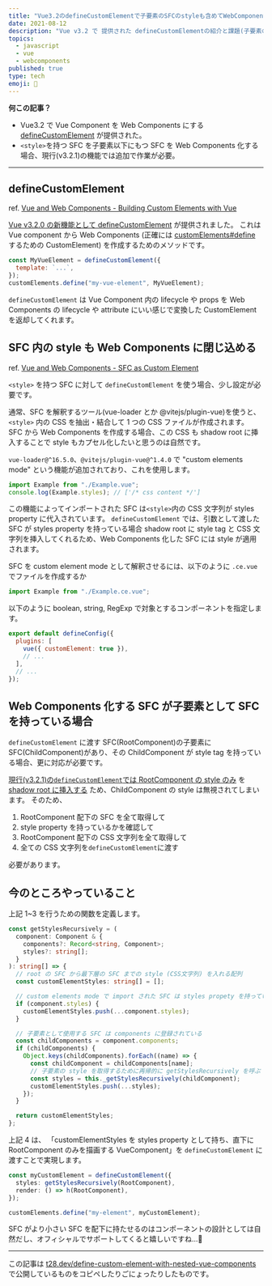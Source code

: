 ```yaml
---
title: "Vue3.2のdefineCustomElementで子要素のSFCのstyleも含めてWebComponents化する"
date: 2021-08-12
description: "Vue v3.2 で 提供された defineCustomElementの紹介と課題(子要素のSFCのstyleが適用されない)に対する私の解決策を紹介します。"
topics:
  - javascript
  - vue
  - webcomponents
published: true
type: tech
emoji: 👶
---
```


**何この記事？**

- Vue3.2 で Vue Component を Web Components にする [defineCustomElement](https://v3.ja.vuejs.org/api/global-api.html#definecustomelement) が提供された。
- `<style>`を持つ SFC を子要素以下にもつ SFC を Web Components 化する場合、現行(v3.2.1)の機能では追加で作業が必要。

---

## defineCustomElement

ref. [Vue and Web Components - Building Custom Elements with Vue](https://v3.vuejs.org/guide/web-components.html#building-custom-elements-with-vue)

[Vue v3.2.0 の新機能として defineCustomElement](https://github.com/vuejs/vue-next/blob/master/CHANGELOG.md#custom-elements) が提供されました。
これは Vue component から Web Components (正確には [customElements#define](https://developer.mozilla.org/ja/docs/Web/API/CustomElementRegistry/define) するための CustomElement) を作成するためのメソッドです。

```js
const MyVueElement = defineCustomElement({
  template: `...`,
});
customElements.define("my-vue-element", MyVueElement);
```

`defineCustomElement` は Vue Component 内の lifecycle や props を Web Components の lifecycle や attribute にいい感じで変換した CustomElement を返却してくれます。

## SFC 内の style も Web Components に閉じ込める

ref. [Vue and Web Components - SFC as Custom Element](https://v3.vuejs.org/guide/web-components.html#sfc-as-custom-element)

`<style>` を持つ SFC に対して `defineCustomElement` を使う場合、少し設定が必要です。

通常、SFC を解釈するツール(vue-loader とか @vitejs/plugin-vue)を使うと、 `<style>` 内の CSS を抽出・結合して 1 つの CSS ファイルが作成されます。
SFC から Web Components を作成する場合、この CSS も shadow root に挿入することで style もカプセル化したいと思うのは自然です。

`vue-loader@^16.5.0`、`@vitejs/plugin-vue@^1.4.0` で "custom elements mode" という機能が追加されており、これを使用します。

```js
import Example from "./Example.vue";
console.log(Example.styles); // ['/* css content */']
```

この機能によってインポートされた SFC は`<style>`内の CSS 文字列が styles property に代入されています。
`defineCustomElement` では、引数として渡した SFC が styles property を持っている場合 shadow root に style tag と CSS 文字列を挿入してくれるため、Web Components 化した SFC には style が適用されます。

SFC を custom element mode として解釈させるには、以下のように `.ce.vue` でファイルを作成するか

```js
import Example from "./Example.ce.vue";
```

以下のように boolean, string, RegExp で対象とするコンポーネントを指定します。

```js
export default defineConfig({
  plugins: [
    vue({ customElement: true }),
    // ...
  ],
  // ...
});
```

## Web Components 化する SFC が子要素として SFC を持っている場合

`defineCustomElement` に渡す SFC(RootComponent)の子要素に SFC(ChildComponent)があり、その ChildComponent が style tag を持っている場合、更に対応が必要です。

[現行(v3.2.1)の`defineCustomElement`では RootComponent の style のみ](https://github.com/vuejs/vue-next/blob/v3.2.1/packages/runtime-dom/src/apiCustomElement.ts#L224) を [shadow root に挿入する](https://github.com/vuejs/vue-next/blob/v3.2.1/packages/runtime-dom/src/apiCustomElement.ts#L237) ため、ChildComponent の style は無視されてしまいます。
そのため、

1. RootComponent 配下の SFC を全て取得して
2. style property を持っているかを確認して
3. RootComponent 配下の CSS 文字列を全て取得して
4. 全ての CSS 文字列を`defineCustomElement`に渡す

必要があります。

## 今のところやっていること

上記 1~3 を行うための関数を定義します。

```ts
const getStylesRecursively = (
  component: Component & {
    components?: Record<string, Component>;
    styles?: string[];
  }
): string[] => {
  // root の SFC から最下層の SFC までの style (CSS文字列) を入れる配列
  const customElementStyles: string[] = [];

  // custom elements mode で import された SFC は styles propety を持っている
  if (component.styles) {
    customElementStyles.push(...component.styles);
  }

  // 子要素として使用する SFC は components に登録されている
  const childComponents = component.components;
  if (childComponents) {
    Object.keys(childComponents).forEach((name) => {
      const childComponent = childComponents[name];
      // 子要素の style を取得するために再帰的に getStylesRecursively を呼ぶ
      const styles = this._getStylesRecursively(childComponent);
      customElementStyles.push(...styles);
    });
  }

  return customElementStyles;
};
```

上記 4 は、 「customElementStyles を styles property として持ち、直下に RootComponent のみを描画する VueComponent」を `defineCustomElement` に渡すことで実現します。

```ts
const myCustomElement = defineCustomElement({
  styles: getStylesRecursively(RootComponent),
  render: () => h(RootComponent),
});

customElements.define("my-element", myCustomElement);
```

SFC がより小さい SFC を配下に持たせるのはコンポーネントの設計としては自然だし、オフィシャルでサポートしてくると嬉しいですね...🤔

---

この記事は [t28.dev/define-custom-element-with-nested-vue-components](https://t28.dev/define-custom-element-with-nested-vue-components/) で公開しているものをコピペしたりごにょったりしたものです。
